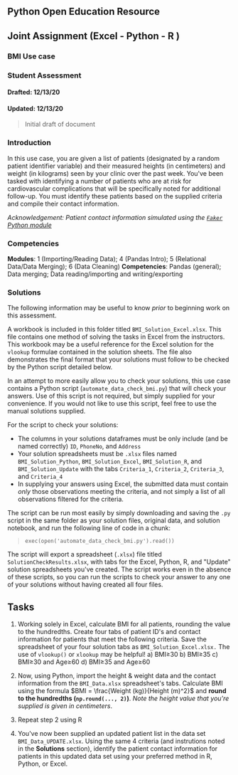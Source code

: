 ## Python Open Education Resource

## Joint Assignment (Excel - Python - R )

### BMI Use case

### Student Assessment

#### Drafted: 12/13/20

#### Updated: 12/13/20

> Initial draft of document 

### Introduction

In this use case, you are given a list of patients (designated by a random patient identifier variable) and their measured heights (in centimeters) and weight (in kilograms) seen by your clinic over the past week. You've been tasked with identifying a number of patients who are at risk for cardiovascular complications that will be specifically noted for additional follow-up. You must identify these patients based on the supplied criteria and compile their contact information.

*Acknowledgement: Patient contact information simulated using the [`Faker` Python module](https://faker.readthedocs.io/en/master/)*

### Competencies  
**Modules**: 1 (Importing/Reading Data); 4 (Pandas Intro); 5 (Relational Data/Data Merging); 6 (Data Cleaning) 
**Competencies**: Pandas (general); Data merging; Data reading/importing and writing/exporting 

### Solutions

The following information may be useful to know *prior* to beginning work on this assessment. 

A workbook is included in this folder titled `BMI_Solution_Excel.xlsx`. This file contains one method of solving the tasks in Excel from the instructors. This workbook may be a useful reference for the Excel solution for the `vlookup` formulae contained in the solution sheets. The file also demonstrates the final format that your solutions must follow to be checked by the Python script detailed below.

In an attempt to more easily allow you to check your solutions, this use case contains a Python script (`automate_data_check_bmi.py`) that will check your answers. Use of this script is not required, but simply supplied for your convenience. If you would not like to use this script, feel free to use the manual solutions supplied. 

For the script to check your solutions:
- The columns in your solutions dataframes must be only include (and be named correctly) `ID`, `PhoneNo`, and `Address`
- Your solution spreadsheets must be `.xlsx` files named `BMI_Solution_Python`, `BMI_Solution_Excel`, `BMI_Solution_R`, and `BMI_Solution_Update` with the tabs `Criteria_1`, `Criteria_2`, `Criteria_3`, and `Criteria_4` 
- In supplying your answers using Excel, the submitted data must contain *only* those observations meeting the criteria, and not simply a list of all observations filtered for the criteria. 


The script can be run most easily by simply downloading and saving the `.py` script in the same folder as your solution files, original data, and solution notebook, and run the following line of code in a chunk:
> `exec(open('automate_data_check_bmi.py').read())`

The script will export a spreadsheet (`.xlsx`) file titled `SolutionCheckResults.xlsx`, with tabs for the Excel, Python, R, and "Update" solution spreadsheets you've created.  The script works even in the absence of these scripts, so you can run the scripts to check your answer to any one of your solutions without having created all four files.


## Tasks

1) Working solely in Excel, calculate BMI for all patients, rounding the value to the hundredths. Create four tabs of patient ID's and contact information for patients that meet the following criteria. Save the spreadsheet of your four solution tabs as `BMI_Solution_Excel.xlsx.` The use of `vlookup()` or `xlookup` may be helpful!
     a) BMI$\geq$30
     b) BMI$\geq$35
     c) BMI$\geq$30 and Age$\geq$60
     d) BMI$\geq$35 and Age$\geq$60

2) Now, using Python, import the height & weight data and the contact information from the `BMI_Data.xlsx` spreadsheet's tabs. Calculate BMI using the formula $BMI = \frac{Weight (kg)}{Height (m)^2}$ and **round to the hundredths (`np.round(..., 2)`)**. *Note the height value that you're supplied is given in centimeters*.

3) Repeat step 2 using R

4) You've now been supplied an updated patient list in the data set `BMI_Data_UPDATE.xlsx`. Using the same 4 criteria (and instrutions noted in the **Solutions** section), identify the patient contact information for patients in this updated data set using your preferred method in R, Python, or Excel. 
